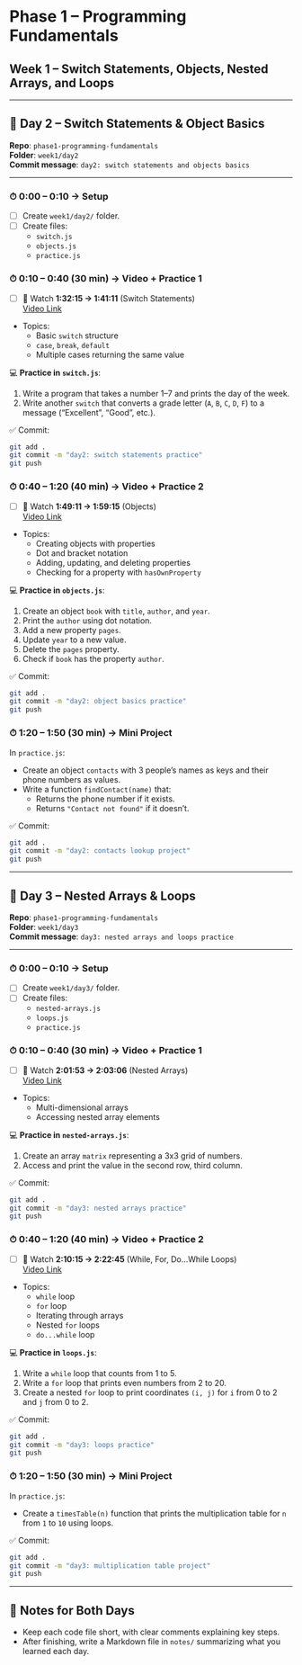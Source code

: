 
# Phase 1 – Programming Fundamentals
## Week 1 – Switch Statements, Objects, Nested Arrays, and Loops

---

## 📅 Day 2 – Switch Statements & Object Basics

**Repo**: `phase1-programming-fundamentals`  
**Folder**: `week1/day2`  
**Commit message**: `day2: switch statements and objects basics`

---

### ⏱ 0:00 – 0:10 → Setup
- [ ] Create `week1/day2/` folder.
- [ ] Create files:
  - `switch.js`
  - `objects.js`
  - `practice.js`

### ⏱ 0:10 – 0:40 (30 min) → Video + Practice 1
- [ ] 🎥 Watch **1:32:15 → 1:41:11** (Switch Statements)  
  [Video Link](https://www.youtube.com/watch?v=PkZNo7MFNFg&t=55335s)
- Topics:
  - Basic `switch` structure
  - `case`, `break`, `default`
  - Multiple cases returning the same value

💻 **Practice in `switch.js`**:
1. Write a program that takes a number 1–7 and prints the day of the week.
2. Write another `switch` that converts a grade letter (`A`, `B`, `C`, `D`, `F`) to a message (“Excellent”, “Good”, etc.).

✅ Commit:
```bash
git add .
git commit -m "day2: switch statements practice"
git push
```

### ⏱ 0:40 – 1:20 (40 min) → Video + Practice 2
- [ ] 🎥 Watch **1:49:11 → 1:59:15** (Objects)  
  [Video Link](https://www.youtube.com/watch?v=PkZNo7MFNFg&t=65511s)
- Topics:
  - Creating objects with properties
  - Dot and bracket notation
  - Adding, updating, and deleting properties
  - Checking for a property with `hasOwnProperty`

💻 **Practice in `objects.js`**:
1. Create an object `book` with `title`, `author`, and `year`.
2. Print the `author` using dot notation.
3. Add a new property `pages`.
4. Update `year` to a new value.
5. Delete the `pages` property.
6. Check if `book` has the property `author`.

✅ Commit:
```bash
git add .
git commit -m "day2: object basics practice"
git push
```

### ⏱ 1:20 – 1:50 (30 min) → Mini Project
In `practice.js`:
- Create an object `contacts` with 3 people’s names as keys and their phone numbers as values.
- Write a function `findContact(name)` that:
  - Returns the phone number if it exists.
  - Returns `"Contact not found"` if it doesn’t.

✅ Commit:
```bash
git add .
git commit -m "day2: contacts lookup project"
git push
```

---

## 📅 Day 3 – Nested Arrays & Loops

**Repo**: `phase1-programming-fundamentals`  
**Folder**: `week1/day3`  
**Commit message**: `day3: nested arrays and loops practice`

---

### ⏱ 0:00 – 0:10 → Setup
- [ ] Create `week1/day3/` folder.
- [ ] Create files:
  - `nested-arrays.js`
  - `loops.js`
  - `practice.js`

### ⏱ 0:10 – 0:40 (30 min) → Video + Practice 1
- [ ] 🎥 Watch **2:01:53 → 2:03:06** (Nested Arrays)  
  [Video Link](https://www.youtube.com/watch?v=PkZNo7MFNFg&t=73153s)
- Topics:
  - Multi-dimensional arrays
  - Accessing nested array elements

💻 **Practice in `nested-arrays.js`**:
1. Create an array `matrix` representing a 3x3 grid of numbers.
2. Access and print the value in the second row, third column.

✅ Commit:
```bash
git add .
git commit -m "day3: nested arrays practice"
git push
```

### ⏱ 0:40 – 1:20 (40 min) → Video + Practice 2
- [ ] 🎥 Watch **2:10:15 → 2:22:45** (While, For, Do...While Loops)  
  [Video Link](https://www.youtube.com/watch?v=PkZNo7MFNFg&t=78135s)
- Topics:
  - `while` loop
  - `for` loop
  - Iterating through arrays
  - Nested `for` loops
  - `do...while` loop

💻 **Practice in `loops.js`**:
1. Write a `while` loop that counts from 1 to 5.
2. Write a `for` loop that prints even numbers from 2 to 20.
3. Create a nested `for` loop to print coordinates `(i, j)` for `i` from 0 to 2 and `j` from 0 to 2.

✅ Commit:
```bash
git add .
git commit -m "day3: loops practice"
git push
```

### ⏱ 1:20 – 1:50 (30 min) → Mini Project
In `practice.js`:
- Create a `timesTable(n)` function that prints the multiplication table for `n` from `1` to `10` using loops.

✅ Commit:
```bash
git add .
git commit -m "day3: multiplication table project"
git push
```

---

## 🔄 Notes for Both Days
- Keep each code file short, with clear comments explaining key steps.
- After finishing, write a Markdown file in `notes/` summarizing what you learned each day.
